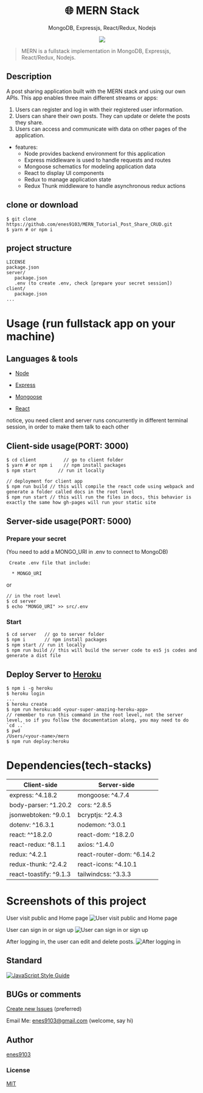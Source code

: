<h1 align="center">
🌐 MERN Stack
</h1>
<p align="center">
MongoDB, Expressjs, React/Redux, Nodejs
</p>

<p align="center">
   <a href="https://github.com/enes9103/MERN_Tutorial_Post_Share_CRUD/blob/master/LICENSE">
      <img src="https://img.shields.io/badge/License-MIT-green.svg" />
   </a>
</p>

> MERN is a fullstack implementation in MongoDB, Expressjs, React/Redux, Nodejs.

## Description

A post sharing application built with the MERN stack and using our own APIs. This app enables three main different streams or apps:

1. Users can register and log in with their registered user information.
2. Users can share their own posts. They can update or delete the posts they share.
3. Users can access and communicate with data on other pages of the application.

- features:
  - Node provides backend environment for this application
  - Express middleware is used to handle requests and routes
  - Mongoose schematics for modeling application data
  - React to display UI components
  - Redux to manage application state
  - Redux Thunk middleware to handle asynchronous redux actions

## clone or download

```terminal
$ git clone https://github.com/enes9103/MERN_Tutorial_Post_Share_CRUD.git
$ yarn # or npm i
```

## project structure

```terminal
LICENSE
package.json
server/
   package.json
   .env (to create .env, check [prepare your secret session])
client/
   package.json
...
```

# Usage (run fullstack app on your machine)

## Languages & tools

- [Node](https://nodejs.org/en/)

- [Express](https://expressjs.com/)

- [Mongoose](https://mongoosejs.com/)

- [React](https://reactjs.org/)

notice, you need client and server runs concurrently in different terminal session, in order to make them talk to each other

## Client-side usage(PORT: 3000)

```terminal
$ cd client          // go to client folder
$ yarn # or npm i    // npm install packages
$ npm start        // run it locally

// deployment for client app
$ npm run build // this will compile the react code using webpack and generate a folder called docs in the root level
$ npm run start // this will run the files in docs, this behavior is exactly the same how gh-pages will run your static site
```

## Server-side usage(PORT: 5000)

### Prepare your secret

(You need to add a MONGO_URI in .env to connect to MongoDB)

```
 Create .env file that include:

  * MONGO_URI
```

or

```terminal
// in the root level
$ cd server
$ echo "MONGO_URI" >> src/.env
```

### Start

```terminal
$ cd server   // go to server folder
$ npm i       // npm install packages
$ npm start // run it locally
$ npm run build // this will build the server code to es5 js codes and generate a dist file
```

## Deploy Server to [Heroku](https://dashboard.heroku.com/)

```terminal
$ npm i -g heroku
$ heroku login
...
$ heroku create
$ npm run heroku:add <your-super-amazing-heroku-app>
// remember to run this command in the root level, not the server level, so if you follow the documentation along, you may need to do `cd ..`
$ pwd
/Users/<your-name>/mern
$ npm run deploy:heroku
```

# Dependencies(tech-stacks)

| Client-side            | Server-side               |
| ---------------------- | ------------------------- |
| express: ^4.18.2       | mongoose: ^4.7.4          |
| body-parser: ^1.20.2   | cors: ^2.8.5              |
| jsonwebtoken: ^9.0.1   | bcryptjs: ^2.4.3          |
| dotenv: ^16.3.1        | nodemon: ^3.0.1           |
| react: ^^18.2.0        | react-dom: ^18.2.0        |
| react-redux: ^8.1.1    | axios: ^1.4.0             |
| redux: ^4.2.1          | react-router-dom: ^6.14.2 |
| redux-thunk: ^2.4.2    | react-icons: ^4.10.1      |
| react-toastify: ^9.1.3 | tailwindcss: ^3.3.3       |

# Screenshots of this project

User visit public and Home page
![User visit public and Home page](https://github.com/enes9103/MERN_Tutorial_Post_Share_CRUD/blob/master/Home.PNG)

User can sign in or sign up
![User can sign in or sign up](https://github.com/enes9103/MERN_Tutorial_Post_Share_CRUD/blob/master/Auth.PNG)

After logging in, the user can edit and delete posts.
![After logging in](https://github.com/enes9103/MERN_Tutorial_Post_Share_CRUD/blob/master/Modal.PNG)

## Standard

[![JavaScript Style Guide](https://cdn.rawgit.com/standard/standard/master/badge.svg)](https://github.com/standard/standard)

## BUGs or comments

[Create new Issues](https://github.com/enes9103/MERN_Tutorial_Post_Share_CRUD/issues) (preferred)

Email Me: enes9103@gmail.com (welcome, say hi)

## Author

[enes9103](https://enes-unlu-portfolio.netlify.app/)

### License

[MIT](https://github.com/enes9103/MERN_Tutorial_Post_Share_CRUD/blob/master/LICENSE)
